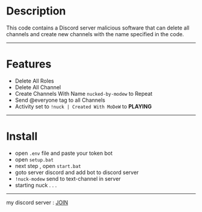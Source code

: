 # Description
This code contains a Discord server malicious software that can delete all channels and create new channels with the name specified in the code.
_________________________________________
# Features
- Delete All Roles
- Delete All Channel
- Create Channels With Name `nucked-by-modew` to Repeat
- Send @everyone tag to all Channels
- Activity set to `!nuck | Created With MoDeW` to __PLAYING__
_________________________________________
# Install
- open `.env` file and paste your token bot
- open `setup.bat`
- next step , open `start.bat`
- goto server discord and add bot to discord server
- `!nuck-modew` send to text-channel in server
- starting nuck . . .
_________________________________________
my discord server : [JOIN](https://discord.gg/tckXBhv3Rw)
